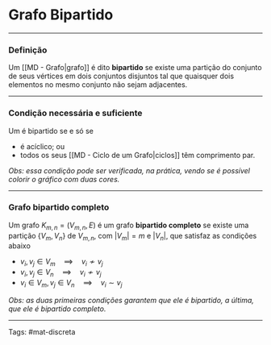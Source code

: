 # Grafo Bipartido

---

### Definição

Um [[MD - Grafo|grafo]] é dito **bipartido** se existe uma partição do conjunto de seus vértices em dois conjuntos disjuntos tal que quaisquer dois elementos no mesmo conjunto não sejam adjacentes.

---

### Condição necessária e suficiente

Um é bipartido se e só se

- é acíclico; ou
- todos os seus [[MD - Ciclo de um Grafo|ciclos]] têm comprimento par.

*Obs: essa condição pode ser verificada, na prática, vendo se é possível colorir o gráfico com duas cores.*  

---

### Grafo bipartido completo

Um grafo $K_{m,n}=(V_{m,n},E)$ é um grafo **bipartido completo** se existe uma partição $\{V_m,V_n\}$ de $V_{m,n}$, com $|V_m|=m$ e $|V_n|$, que satisfaz as condições abaixo

- $v_i,v_j \in V_m \quad\implies\quad v_i \not\sim v_j$
- $v_i,v_j \in V_n \quad\implies\quad v_i \not\sim v_j$
- $v_i \in V_m, v_j \in V_n \quad\implies\quad v_i \sim v_j$

*Obs: as duas primeiras condições garantem que ele é bipartido, a última, que ele é bipartido completo.*

---

Tags: #mat-discreta 